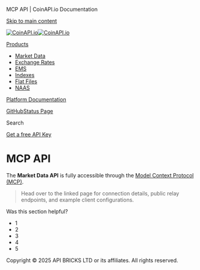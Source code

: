MCP API | CoinAPI.io Documentation




[Skip to main content](#__docusaurus_skipToContent_fallback)

[![CoinAPI.io](/img/logo.svg)![CoinAPI.io](/img/logo.svg)](https://www.coinapi.io)

[Products](/market-data/mcp)

* [Market Data](/market-data/)
* [Exchange Rates](/exchange-rates-api/)
* [EMS](/ems-api/)
* [Indexes](/indexes-api/)
* [Flat Files](/flat-files-api/)
* [NAAS](/naas-api/)

[Platform Documentation](/general/authentication)

[GitHub](https://github.com/api-bricks/api-bricks-sdk)[Status Page](https://status.coinapi.io)

Search

[Get a free API Key](https://console.coinapi.io/?link=/apikeys/create)

MCP API
=======

The **Market Data API** is fully accessible through the [Model Context Protocol (MCP)](https://docs.coinapi.io/general/mcp-servers).

> Head over to the linked page for connection details, public relay endpoints, and example client configurations.

Was this section helpful?

* 1
* 2
* 3
* 4
* 5

Copyright © 2025 API BRICKS LTD or its affiliates. All rights reserved.